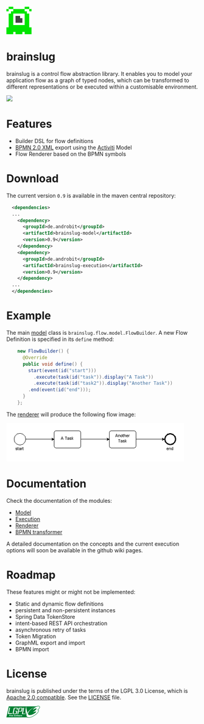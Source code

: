 ![brainslug](doc/brainslug_big.png)

brainslug
=========

brainslug is a control flow abstraction library. It enables you to model your application flow as a graph of typed nodes,
which can be transformed to different representations or be executed within a customisable environment.

<a href="https://travis-ci.org/adrobisch/brainslug"><img src="https://travis-ci.org/adrobisch/brainslug.png?branch=master" /></a>

Features
========

* Builder DSL for flow definitions
* [BPMN 2.0 XML](http://www.omg.org/spec/BPMN/2.0/) export using the [Activiti](https://github.com/Activiti/Activiti) Model
* Flow Renderer based on the BPMN symbols

Download
========

The current version `0.9` is available in the maven central repository:

```xml
  <dependencies>
  ...
    <dependency>
      <groupId>de.androbit</groupId>
      <artifactId>brainslug-model</artifactId>
      <version>0.9</version>
    </dependency>
    <dependency>
      <groupId>de.androbit</groupId>
      <artifactId>brainslug-execution</artifactId>
      <version>0.9</version>
    </dependency>
  ...
  </dependencies>
```

Example
=======

The main [model](model) class is `brainslug.flow.model.FlowBuilder`. A new Flow Definition is specified in its `define` method:

```java
    new FlowBuilder() {
      @Override
      public void define() {
        start(event(id("start")))
          .execute(task(id("task")).display("A Task"))
          .execute(task(id("task2")).display("Another Task"))
        .end(event(id("end")));
      }
    };
```

The [renderer](renderer) will produce the following flow image:

![task_flow](doc/task_flow.png)

Documentation
=============

Check the documentation of the modules:

 * [Model](model)
 * [Execution](execution)
 * [Renderer](renderer)
 * [BPMN transformer](bpmn)

A detailed documentation on the concepts and the current execution options will soon be available in the github wiki pages.

Roadmap
=======

These features might or might not be implemented:

* Static and dynamic flow definitions
* persistent and non-persistent instances
* Spring Data TokenStore
* intent-based REST API orchestration
* asynchronous retry of tasks
* Token Migration
* GraphML export and import
* BPMN import

License
=======

brainslug is published under the terms of the LGPL 3.0 License, which is [Apache 2.0 compatible](http://www.apache.org/licenses/GPL-compatibility.html).
See the [LICENSE](LICENSE) file.

![lgplv3](doc/lgplv3.png)

